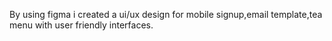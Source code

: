 By using figma i created a ui/ux design for mobile signup,email template,tea menu with user friendly interfaces.

